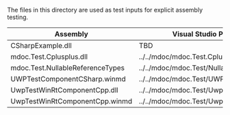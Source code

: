 The files in this directory are used as test inputs for explicit assembly testing.

|Assembly|Visual Studio Project Location|
|---|---|
|CSharpExample.dll|TBD|
|mdoc.Test.Cplusplus.dll|../../mdoc/mdoc.Test.Cplusplus|
|mdoc.Test.NullableReferenceTypes|../../mdoc/mdoc.Test/NullableReferenceTypesTests|
|UWPTestComponentCSharp.winmd|../../mdoc/mdoc.Test/UWPTestComponentCSharp|
|UwpTestWinRtComponentCpp.dll|../../mdoc/mdoc.Test/UwpTestWinRtComponentCpp|
|UwpTestWinRtComponentCpp.winmd|../../mdoc/mdoc.Test/UwpTestWinRtComponentCpp|

